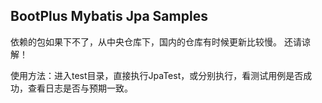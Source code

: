 ## BootPlus Mybatis Jpa Samples

依赖的包如果下不了，从中央仓库下，国内的仓库有时候更新比较慢。
还请谅解！

使用方法：进入test目录，直接执行JpaTest，或分别执行，看测试用例是否成功，查看日志是否与预期一致。
